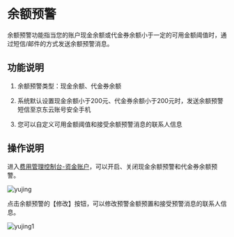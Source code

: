 # 余额预警

余额预警功能指当您的账户现金余额或代金券余额小于一定的可用金额阈值时，通过短信/邮件的方式发送余额预警消息。

## 功能说明

1. 余额预警类型：现金余额、代金券余额

2. 系统默认设置现金余额小于200元、代金券余额小于200元时，发送余额预警短信至京东云账号安全手机

3. 您可以自定义可用金额阈值和接受余额预警消息的联系人信息

## 操作说明

进入[费用管理控制台-资金账户](https://capital.jdcloud.com/cost/capital/capital-overview)，可以开启、关闭现金余额预警和代金券余额预警。

![yujing](../../../../image/Coupon-Manage/yujing.png)

点击余额预警的【修改】按钮，可以修改预警金额预置和接受预警消息的联系人信息。

![yujing1](../../../../image/Coupon-Manage/yujing1.png)
